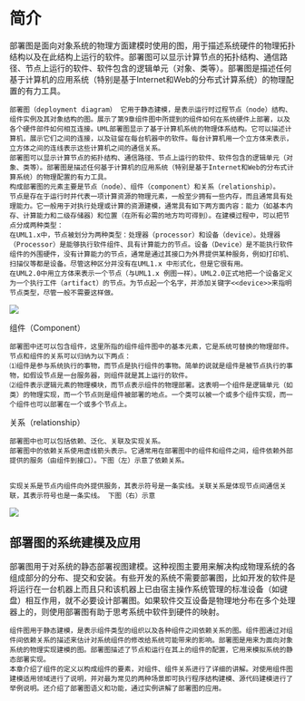 # 简介

​             部署图是面向对象系统的物理方面建模时使用的图，用于描述系统硬件的物理拓扑结构以及在此结构上运行的软件。部署图可以显示计算节点的拓扑结构、通信路径、节点上运行的软件、软件包含的逻辑单元（对象、类等）。部署图是描述任何基于计算机的应用系统（特别是基于Internet和Web的分布式计算系统）的物理配置的有力工具。



```
部署图（deployment diagram） 它用于静态建模，是表示运行时过程节点（node）结构、组件实例及其对象结构的图。展示了第9章组件图中所提到的组件如何在系统硬件上部署，以及各个硬件部件如何相互连接。UML部署图显示了基于计算机系统的物理体系结构。它可以描述计算机，展示它们之间的连接，以及驻留在每台机器中的软件。每台计算机用一个立方体来表示，立方体之间的连线表示这些计算机之间的通信关系。 
部署图可以显示计算节点的拓扑结构、通信路径、节点上运行的软件、软件包含的逻辑单元（对象、类等）。部署图是描述任何基于计算机的应用系统（特别是基于Internet和Web的分布式计算系统）的物理配置的有力工具。
构成部署图的元素主要是节点（node）、组件（component）和关系（relationship）。 
节点是存在于运行时并代表一项计算资源的物理元素，一般至少拥有一些内存，而且通常具有处理能力。它一般用于对执行处理或计算的资源建模，通常具有如下两方面内容：能力（如基本内存、计算能力和二级存储器）和位置（在所有必需的地方均可得到）。在建模过程中，可以把节点分成两种类型：
在UML1.x中，节点被划分为两种类型：处理器（processor）和设备（device）。处理器（Processor）是能够执行软件组件、具有计算能力的节点。设备（Device）是不能执行软件组件的外围硬件，没有计算能力的节点，通常是通过其接口为外界提供某种服务，例如打印机、扫描仪等都是设备。尽管这种区分并没有在UML1.x 中形式化，但是它很有用。
在UML2.0中用立方体来表示一个节点（与UML1.x 例图一样）。UML2.0正式地把一个设备定义为一个执行工件（artifact）的节点。为节点起一个名字，并添加关键字<<device>>来指明节点类型，尽管一般不需要这样做。 

```

![](https://cdn.jsdelivr.net/gh/ZanderZhao/img20/file/20200117211553.png)

组件（Component）

```
部署图中还可以包含组件，这里所指的组件组件图中的基本元素，它是系统可替换的物理部件。
节点和组件的关系可以归纳为以下两点： 
⑴组件是参与系统执行的事物，而节点是执行组件的事物。简单的说就是组件是被节点执行的事物，如假设节点是一台服务器，则组件就是其上运行的软件。
⑵组件表示逻辑元素的物理模块，而节点表示组件的物理部署。这表明一个组件是逻辑单元（如类）的物理实现，而一个节点则是组件被部署的地点。一个类可以被一个或多个组件实现，而一个组件也可以部署在一个或多个节点上。

```

关系（relationship）

```
部署图中也可以包括依赖、泛化、关联及实现关系。
部署图中的依赖关系使用虚线箭头表示。它通常用在部署图中的组件和组件之间，组件依赖外部提供的服务（由组件到接口）。下图（左）示意了依赖关系。


实现关系是节点内组件向外提供服务，其表示符号是一条实线。关联关系是体现节点间通信关联，其表示符号也是一条实线。 下图（右）示意

```



![](https://cdn.jsdelivr.net/gh/ZanderZhao/img20/file/20200117211554.png)





## 部署图的系统建模及应用

部署图用于对系统的静态部署视图建模。这种视图主要用来解决构成物理系统的各组成部分的分布、提交和安装。有些开发的系统不需要部署图，比如开发的软件是将运行在一台机器上而且只和该机器上已由宿主操作系统管理的标准设备（如键盘）相互作用，就不必要设计部署图。如果软件交互设备是物理地分布在多个处理器上的，则使用部署图有助于思考系统中软件到硬件的映射。



```
组件图用于静态建模，是表示组件类型的组织以及各种组件之间依赖关系的图。组件图通过对组件间依赖关系的描述来估计对系统组件的修改给系统可能带来的影响。部署图是用来为面向对象系统的物理实现建模的图。部署图描述了节点和运行在其上的组件的配置，它用来模拟系统的静态部署实现。
本章介绍了组件的定义以构成组件的要素，对组件、组件关系进行了详细的讲解。对使用组件图建模适用领域进行了说明，并对最为常见的两种场景即可执行程序结构建模、源代码建模进行了举例说明。还介绍了部署图语义和功能，通过实例讲解了部署图的应用。

```















